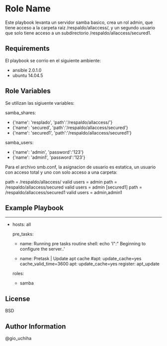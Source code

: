 Role Name
=========

Este playbook levanta un servidor samba basico, crea un rol admin, que tiene acceso a la carpeta raiz /respaldo/allaccess/, y un segundo usuario que solo tiene acceso a un subdirectorio /respaldo/allaccess/secured1.

Requirements
------------
El playbook se corrio en el siguiente ambiente:

- ansible 2.0.1.0
- ubuntu 14.04.5

Role Variables
--------------
Se utilizan las sigiuente variables:

samba_shares:
  - {'name': 'resplado', 'path':'/respaldo/allaccess/'}
  - {'name': 'secured', 'path':'/respaldo/allaccess/secured'}
  - {'name': 'secured1', 'path':'/respaldo/allaccess/secured1'}

samba_users:
  - {'name': 'admin', 'password':'123'}
  - {'name': 'admin1', 'password':'123'}

Para el archivo smb.conf, la asignacion de usuario es estatica, un usuario con acceso total y uno con solo acceso a una carpeta:

path = /respaldo/allaccess/
valid users = admin
path = /respaldo/allaccess/secured
valid users = admin
[secured1]
path = /respaldo/allaccess/secured1
valid users = admin,admin1


Example Playbook
----------------

---
- hosts: all 

  pre_tasks:

  - name: Running pre tasks routine
    shell: echo 'I":" Beginning to configure the server..'

  - name: Pretask | Update apt cache
    #apt: update_cache=yes cache_valid_time=3600
    apt: update_cache=yes
    register: apt_update

  roles:
    - samba

License
-------

BSD

Author Information
------------------

@gio_uchiha
